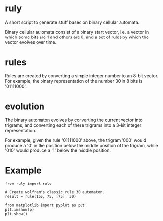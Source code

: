 # ruly
A short script to generate stuff based on binary cellular automata.

Binary cellular automata consist of a binary start vector, i.e. a vector in
which some bits are 1 and others are 0, and a set of rules by which the
vector evolves over time.

# rules

Rules are created by converting a simple integer number to an 8-bit vector.
For example, the binary representation of the number 30 in 8 bits is
'01111000'.

# evolution

The binary automaton evolves by converting the current vector into trigrams,
and converting each of these trigrams into a 3-bit integer representation.

For example, given the rule '01111000' above, the trigram '000' would produce
a '0' in the position below the middle position of the trigram, while
'010' would produce a '1' below the middle position.

# Example

```
from ruly import rule

# Create wolfram's classic rule 30 automaton.
result = rule(150, 75, [75], 30)

from matplotlib import pyplot as plt
plt.imshow(p)
plt.show()
```
